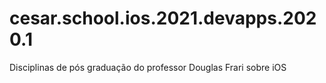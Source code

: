 # cesar.school.ios.2021.devapps.2020.1
Disciplinas de pós graduação do professor Douglas Frari sobre iOS
